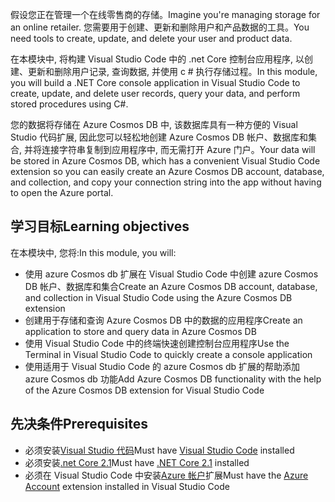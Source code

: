 <span data-ttu-id="4acb0-101">假设您正在管理一个在线零售商的存储。</span><span class="sxs-lookup"><span data-stu-id="4acb0-101">Imagine you're managing storage for an online retailer.</span></span> <span data-ttu-id="4acb0-102">您需要用于创建、更新和删除用户和产品数据的工具。</span><span class="sxs-lookup"><span data-stu-id="4acb0-102">You need tools to create, update, and delete your user and product data.</span></span>

<span data-ttu-id="4acb0-103">在本模块中, 将构建 Visual Studio Code 中的 .net Core 控制台应用程序, 以创建、更新和删除用户记录, 查询数据, 并使用 c # 执行存储过程。</span><span class="sxs-lookup"><span data-stu-id="4acb0-103">In this module, you will build a .NET Core console application in Visual Studio Code to create, update, and delete user records, query your data, and perform stored procedures using C#.</span></span>

<span data-ttu-id="4acb0-104">您的数据将存储在 Azure Cosmos DB 中, 该数据库具有一种方便的 Visual Studio 代码扩展, 因此您可以轻松地创建 Azure Cosmos DB 帐户、数据库和集合, 并将连接字符串复制到应用程序中, 而无需打开 Azure 门户。</span><span class="sxs-lookup"><span data-stu-id="4acb0-104">Your data will be stored in Azure Cosmos DB, which has a convenient Visual Studio Code extension so you can easily create an Azure Cosmos DB account, database, and collection, and copy your connection string into the app without having to open the Azure portal.</span></span>

## <a name="learning-objectives"></a><span data-ttu-id="4acb0-105">学习目标</span><span class="sxs-lookup"><span data-stu-id="4acb0-105">Learning objectives</span></span>

<span data-ttu-id="4acb0-106">在本模块中, 您将:</span><span class="sxs-lookup"><span data-stu-id="4acb0-106">In this module, you will:</span></span>  

- <span data-ttu-id="4acb0-107">使用 azure Cosmos db 扩展在 Visual Studio Code 中创建 azure Cosmos DB 帐户、数据库和集合</span><span class="sxs-lookup"><span data-stu-id="4acb0-107">Create an Azure Cosmos DB account, database, and collection in Visual Studio Code using the Azure Cosmos DB extension</span></span>
- <span data-ttu-id="4acb0-108">创建用于存储和查询 Azure Cosmos DB 中的数据的应用程序</span><span class="sxs-lookup"><span data-stu-id="4acb0-108">Create an application to store and query data in Azure Cosmos DB</span></span>
- <span data-ttu-id="4acb0-109">使用 Visual Studio Code 中的终端快速创建控制台应用程序</span><span class="sxs-lookup"><span data-stu-id="4acb0-109">Use the Terminal in Visual Studio Code to quickly create a console application</span></span>
- <span data-ttu-id="4acb0-110">使用适用于 Visual Studio Code 的 azure Cosmos db 扩展的帮助添加 azure Cosmos db 功能</span><span class="sxs-lookup"><span data-stu-id="4acb0-110">Add Azure Cosmos DB functionality with the help of the Azure Cosmos DB extension for Visual Studio Code</span></span>

## <a name="prerequisites"></a><span data-ttu-id="4acb0-111">先决条件</span><span class="sxs-lookup"><span data-stu-id="4acb0-111">Prerequisites</span></span>

- <span data-ttu-id="4acb0-112">必须安装[Visual Studio 代码](https://code.visualstudio.com/)</span><span class="sxs-lookup"><span data-stu-id="4acb0-112">Must have [Visual Studio Code](https://code.visualstudio.com/) installed</span></span>
- <span data-ttu-id="4acb0-113">必须安装[.net Core 2.1](https://www.microsoft.com/net/download)</span><span class="sxs-lookup"><span data-stu-id="4acb0-113">Must have [.NET Core 2.1](https://www.microsoft.com/net/download) installed</span></span>
- <span data-ttu-id="4acb0-114">必须在 Visual Studio Code 中安装[Azure 帐户](https://marketplace.visualstudio.com/items?itemName=ms-vscode.azure-account)扩展</span><span class="sxs-lookup"><span data-stu-id="4acb0-114">Must have the [Azure Account](https://marketplace.visualstudio.com/items?itemName=ms-vscode.azure-account) extension installed in Visual Studio Code</span></span>
